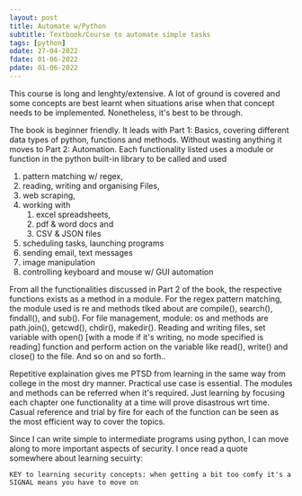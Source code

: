 ```yaml
---
layout: post
title: Automate w/Python
subtitle: Textbook/Course to automate simple tasks
tags: [python]
odate: 27-04-2022
fdate: 01-06-2022
pdate: 01-06-2022
---
```


This course is long and lenghty/extensive. A lot of ground is covered and some concepts are best learnt when situations arise when that concept needs to be implemented. Nonetheless, it's best to be through.

The book is beginner friendly. It leads with Part 1: Basics, covering different data types of python, <!--(terms and keywords used while working in python)--> functions and methods.
Without wasting anything it moves to Part 2: Automation. Each functionality listed uses a module or function in the python built-in library to be called and used 


1. pattern matching w/ regex,
2. reading, writing and organising Files, 
3. web scraping, 
4. working with 
	1. excel spreadsheets,
	2. pdf & word docs and 
	3. CSV & JSON files
5. scheduling tasks, launching programs
6. sending email, text messages
7. image manipulation
8. controlling keyboard and mouse w/ GUI automation


From all the functionalities discussed in Part 2 of the book, the respective functions exists as a method in a module. 
For the regex pattern matching, the module used is re and methods tlked about are compile(), search(), findall(), and sub(). For file management, module: os and methods are path.join(), getcwd(), chdir(), makedir(). Reading and writing files, set variable with open() [with a mode if it's writing, no mode specified is reading] function and perform action on the variable like read(), write() and close() to the file. And so on and so forth..

Repetitive explaination gives me PTSD from learning in the same way from college in the most dry manner. Practical use case is essential. The modules and methods can be referred when it's required. Just learning by focusing each chapter one functionality at a time will prove disastrous wrt time. Casual reference and trial by fire for each of the function can be seen as the most efficient way to cover the topics.

Since I can write simple to intermediate programs using python, I can move along to more important aspects of security. I once read a quote somewhere about learning secuirty:

```
KEY to learning security concepts: when getting a bit too comfy it's a SIGNAL means you have to move on
```
